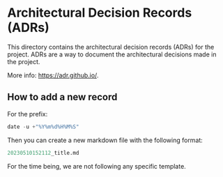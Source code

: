 # Architectural Decision Records (ADRs)

This directory contains the architectural decision records (ADRs) for the
project. ADRs are a way to document the architectural decisions made in the
project.

More info: <https://adr.github.io/>.

## How to add a new record

For the prefix:

```s
date -u +"%Y%m%d%H%M%S"
```

Then you can create a new markdown file with the following format:

```s
20230510152112_title.md
```

For the time being, we are not following any specific template.
